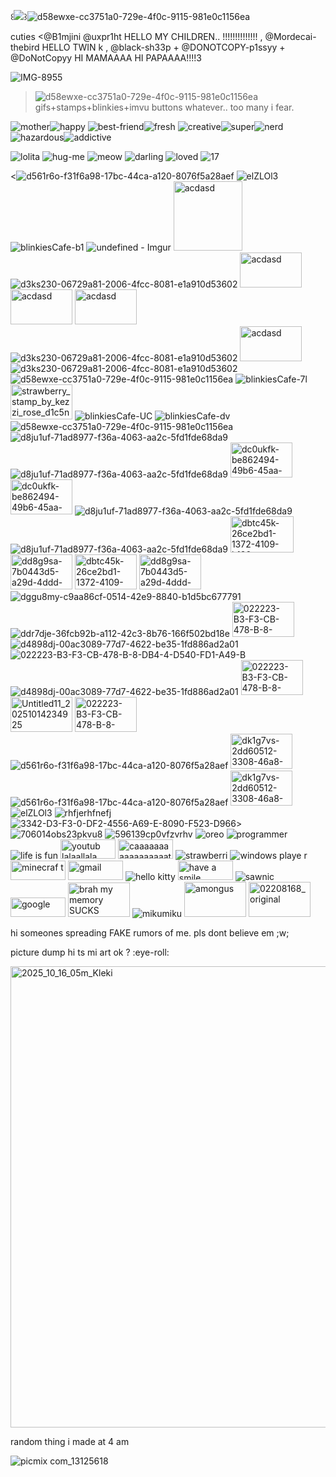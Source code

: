 

꒰![](https://komarev.com/ghpvc/?username=blades-inmyhead&base=220&label=hatred&color=611212&style=plastic)꒱![d58ewxe-cc3751a0-729e-4f0c-9115-981e0c1156ea](https://github.com/user-attachments/assets/283cb0c0-dafe-4b6f-ad59-5f5d3e7e9f7f)


cuties
<@B1mjini @uxpr1ht HELLO MY CHILDREN.. !!!!!!!!!!!!!! , @Mordecai-thebird HELLO TWIN   k , @black-sh33p + @DONOTCOPY-p1ssyy + @DoNotCopyy HI MAMAAAA HI PAPAAAA!!!!3



![IMG-8955](https://github.com/user-attachments/assets/95a4e385-ff01-494d-9739-31fefd69c828)









> ![d58ewxe-cc3751a0-729e-4f0c-9115-981e0c1156ea](https://github.com/user-attachments/assets/39f121c3-13b8-4a25-86fc-76a0dbe335c8) gifs+stamps+blinkies+imvu buttons whatever.. too many i fear.


![mother](https://github.com/user-attachments/assets/b9249687-8230-4cc7-9051-a5d5b8c8da37)![happy](https://github.com/user-attachments/assets/71de099e-9c1d-480a-9074-a663e5b15529)
![best-friend](https://github.com/user-attachments/assets/abfabd47-2daf-4301-9d64-26372b3171d1)![fresh](https://github.com/user-attachments/assets/46ea2d2a-93e0-4384-b7b8-2bee258d35c2)
![creative](https://github.com/user-attachments/assets/2d2ad496-dde8-4b2c-9670-9bda53f0ee3d)![super](https://github.com/user-attachments/assets/a3b260dc-6174-45a8-9865-1205746be544)![nerd](https://github.com/user-attachments/assets/79672904-0d1f-41dd-83ae-bb98de591a6c)
![hazardous](https://github.com/user-attachments/assets/aef34554-4e07-44f0-abe9-41b28ed3f9d0)![addictive](https://github.com/user-attachments/assets/af3e128c-a200-4e73-97c3-599cb1e69e3c)

![lolita](https://github.com/user-attachments/assets/5eabbffa-ff99-443a-9c91-8cdf28b9f79b)
![hug-me](https://github.com/user-attachments/assets/2a9f14e7-ba27-4834-b17b-dd3f9db10df3)
![meow](https://github.com/user-attachments/assets/fe17f372-70e0-46b3-9b46-acaaaec7cdf8)
![darling](https://github.com/user-attachments/assets/a1efe665-b3cc-4cb1-89c4-345ce24450f2)
![loved](https://github.com/user-attachments/assets/29692a87-1ffe-4caa-9646-57db82f3beac)
![17](https://github.com/user-attachments/assets/6c5e298c-800d-41c2-bd76-adfc5710c139)




<![d561r6o-f31f6a98-17bc-44ca-a120-8076f5a28aef](https://github.com/user-attachments/assets/481d5391-5a6d-4df1-b0d6-80e2d578d4f6)
![elZLOl3](https://github.com/user-attachments/assets/b87e27f1-ab1d-44c5-9654-6b64d24a68a1)
![blinkiesCafe-b1](https://github.com/user-attachments/assets/7d2d7fa7-5c5c-48c4-a0fa-5d8244ab0cf7)
![undefined - Imgur](https://github.com/user-attachments/assets/a1fedd5f-0a17-4587-b65b-1dbd699e7fff)
<img width="110" height="111" alt="acdasd" src="https://github.com/user-attachments/assets/4e314cc7-0b86-44a7-bd16-3a92df159f49" />
![d3ks230-06729a81-2006-4fcc-8081-e1a910d53602](https://github.com/user-attachments/assets/bf5dbf92-4dac-4878-8bf3-16a69107c72e)
<img width="99" height="56" alt="acdasd" src="https://github.com/user-attachments/assets/3c5c1694-9d77-4c9a-81dc-dec8d078b1b7" />
<img width="99" height="56" alt="acdasd" src="https://github.com/user-attachments/assets/0a031a26-aef3-4fe5-91ea-ec391b44570d" />
<img width="99" height="56" alt="acdasd" src="https://github.com/user-attachments/assets/11a93304-6870-4825-9328-b2b0c3702f26" />
![d3ks230-06729a81-2006-4fcc-8081-e1a910d53602](https://github.com/user-attachments/assets/032b6c19-4b94-4a05-9785-9e117ed7b349)
<img width="99" height="56" alt="acdasd" src="https://github.com/user-attachments/assets/06a43f48-f050-44e0-8788-53d8bfb88ceb" />
![d3ks230-06729a81-2006-4fcc-8081-e1a910d53602](https://github.com/user-attachments/assets/0cb34071-60a3-4587-8096-2f8d7e539052)
![d58ewxe-cc3751a0-729e-4f0c-9115-981e0c1156ea](https://github.com/user-attachments/assets/413c4b58-b7e8-425d-ba6d-b5f6ddb401a1)
![blinkiesCafe-7l](https://github.com/user-attachments/assets/8e16d15f-94d4-43a6-9fd8-74a0d99e0fbf)
<img width="99" height="56" alt="strawberry_stamp_by_kezzi_rose_d1c5nph-fullview" src="https://github.com/user-attachments/assets/a1b73dfe-6129-40aa-8eb7-ba831393bfa4" />
![blinkiesCafe-UC](https://github.com/user-attachments/assets/0ac5a3b6-c417-4695-8af4-e3a825e9755a)
![blinkiesCafe-dv](https://github.com/user-attachments/assets/8afb95cd-ee41-45b1-ad58-7d989e8c3a5d)
![d58ewxe-cc3751a0-729e-4f0c-9115-981e0c1156ea](https://github.com/user-attachments/assets/18a75799-1bfb-4ee6-8cc7-97768d88e2e9)
![d8ju1uf-71ad8977-f36a-4063-aa2c-5fd1fde68da9](https://github.com/user-attachments/assets/559f1430-9d38-421c-a107-75d306328897)
![d8ju1uf-71ad8977-f36a-4063-aa2c-5fd1fde68da9](https://github.com/user-attachments/assets/0c081e4e-79e2-4c35-aaaf-0defc239b4ad)
<img width="99" height="56" alt="dc0ukfk-be862494-49b6-45aa-a0bc-5b4a0c31d36d" src="https://github.com/user-attachments/assets/622e38f9-5241-4748-8d57-f8c34987594b" />
<img width="99" height="56" alt="dc0ukfk-be862494-49b6-45aa-a0bc-5b4a0c31d36d" src="https://github.com/user-attachments/assets/a878f1ae-3bc5-4ac3-b319-ca4ce3b99933" />
![d8ju1uf-71ad8977-f36a-4063-aa2c-5fd1fde68da9](https://github.com/user-attachments/assets/f5c247f2-f4d0-4cf1-a3cf-e4c3ddf9f4ad)
![d8ju1uf-71ad8977-f36a-4063-aa2c-5fd1fde68da9](https://github.com/user-attachments/assets/183d2a4f-b33f-4335-b059-b5f6304f0f62)
<img width="101" height="58" alt="dbtc45k-26ce2bd1-1372-4109-b186-675ad85f3d5d" src="https://github.com/user-attachments/assets/dbd1037a-9588-416d-a5fb-bfe7ee0193a8" />
<img width="99" height="56" alt="dd8g9sa-7b0443d5-a29d-4ddd-bafa-7eb928443849" src="https://github.com/user-attachments/assets/c88dd804-c6ae-437e-acf2-0e925b21efcd" />
<img width="99" height="56" alt="dbtc45k-26ce2bd1-1372-4109-b186-675ad85f3d5d" src="https://github.com/user-attachments/assets/6ea5a52c-c908-43f2-9129-7df2168cbead" />
<img width="99" height="56" alt="dd8g9sa-7b0443d5-a29d-4ddd-bafa-7eb928443849" src="https://github.com/user-attachments/assets/2cda08b3-1684-40c6-8ea1-00799da90786" />
![dggu8my-c9aa86cf-0514-42e9-8840-b1d5bc677791](https://github.com/user-attachments/assets/71336dcf-44b7-4d62-a39c-cbff0d9a77a7)
![ddr7dje-36fcb92b-a112-42c3-8b76-166f502bd18e](https://github.com/user-attachments/assets/eb12cddc-8200-41bb-acc3-de92db7b6166)
<img width="99" height="56" alt="022223-B3-F3-CB-478-B-8-DB4-4-D540-FD1-A49-B" src="https://github.com/user-attachments/assets/b268c1cb-42fc-4d6b-b388-12de34bf5370" />
![d4898dj-00ac3089-77d7-4622-be35-1fd886ad2a01](https://github.com/user-attachments/assets/49135805-c800-4567-b882-f5b3696d00c4)
![022223-B3-F3-CB-478-B-8-DB4-4-D540-FD1-A49-B](https://github.com/user-attachments/assets/eb49ef32-b402-4c00-93e3-bf92bae9932a)
![d4898dj-00ac3089-77d7-4622-be35-1fd886ad2a01](https://github.com/user-attachments/assets/9fc79901-ce98-46cf-a032-95255708ff2b)
<img width="99" height="56" alt="022223-B3-F3-CB-478-B-8-DB4-4-D540-FD1-A49-B" src="https://github.com/user-attachments/assets/49444d32-e756-4777-96cb-e28cb43d2325" />
<img width="99" height="56" alt="Untitled11_20251014234925" src="https://github.com/user-attachments/assets/40181d65-9637-4c73-8a54-20510ea2c3f5" />
<img width="99" height="56" alt="022223-B3-F3-CB-478-B-8-DB4-4-D540-FD1-A49-B" src="https://github.com/user-attachments/assets/bc463761-0dbe-4aca-b210-f3bb23d163f4" />
![d561r6o-f31f6a98-17bc-44ca-a120-8076f5a28aef](https://github.com/user-attachments/assets/12f678f9-96eb-4e40-9567-c8d6b2390ba0)
<img width="99" height="56" alt="dk1g7vs-2dd60512-3308-46a8-a8b2-8e5b4c4646cb" src="https://github.com/user-attachments/assets/3b74b52c-1117-4a90-9f6c-9f5105e5901d" />
![d561r6o-f31f6a98-17bc-44ca-a120-8076f5a28aef](https://github.com/user-attachments/assets/f4ac1114-1d41-4d7c-81c7-f9abc824e77b)
<img width="99" height="56" alt="dk1g7vs-2dd60512-3308-46a8-a8b2-8e5b4c4646cb" src="https://github.com/user-attachments/assets/3b072bdb-25d7-4e8e-a0c0-f355fddb3765" />
![elZLOl3](https://github.com/user-attachments/assets/f263bef5-7515-497d-93ac-214d5b3ebd8c)
![rhfjerhfnefj](https://github.com/user-attachments/assets/04e4f357-b472-43d4-9f9d-5ae760cbb610)
![3342-D3-F3-0-DF2-4556-A69-E-8090-F523-D966](https://github.com/user-attachments/assets/3988b6a6-1060-42a3-9a37-d5c4c3e90718)>
![706014obs23pkvu8](https://github.com/user-attachments/assets/c21b931d-ac15-49fb-b87c-2ec112c39d92)
![596139cp0vfzvrhv](https://github.com/user-attachments/assets/df66d57f-628e-45c6-b81a-b8e314892ddb)
![oreo](https://github.com/user-attachments/assets/6cd86786-1d4b-4f1b-8944-b6546c6d037a)
![programmer](https://github.com/user-attachments/assets/36b5cba8-ad1d-4550-8c4c-d43e1e14e4b8)
![life is fun](https://github.com/user-attachments/assets/6ec83bef-538d-4ca8-82c1-bad5d8e67b6a)
<img width="88" height="31" alt="youtub lalaallala" src="https://github.com/user-attachments/assets/2a1f3522-ccc2-4422-8038-c0945f8fa801" />
<img width="88" height="31" alt="caaaaaaaaaaaaaaaaat" src="https://github.com/user-attachments/assets/c9912aec-878d-46f8-9d3c-f933900d1217" />
![strawberri](https://github.com/user-attachments/assets/3b01a470-82ec-46f3-87b1-ce9d30095768)
![windows playe r](https://github.com/user-attachments/assets/2947384c-a69e-46de-b211-d8b96f9379e8)
<img width="88" height="31" alt="minecraf t" src="https://github.com/user-attachments/assets/d7b7666b-f5a1-4f95-b94e-4aed69e0baee" />
<img width="88" height="31" alt="gmail" src="https://github.com/user-attachments/assets/34d2ba62-8b2b-4310-bf49-674391386842" />
![hello kitty](https://github.com/user-attachments/assets/43900b3d-0a31-42ab-923c-a2e09b3ff1ad)
<img width="88" height="31" alt="have a smile" src="https://github.com/user-attachments/assets/5c2b3647-de02-46df-9829-0bcfd5abd41b" />
![sawnic](https://github.com/user-attachments/assets/0d17ce8d-7e98-46b4-a8b9-80f31f68eff5)
<img width="88" height="31" alt="google" src="https://github.com/user-attachments/assets/4fda846a-080b-40eb-830a-fde32d6b2d28" />
<img width="99" height="55" alt="brah my memory SUCKS" src="https://github.com/user-attachments/assets/969f32f6-7e71-4374-b69b-95b1f53e4507" />
![mikumiku](https://github.com/user-attachments/assets/bedcc918-dde3-4fb7-89f9-1e94855b5e1b)
<img width="99" height="56" alt="amongus" src="https://github.com/user-attachments/assets/465262e7-3024-44f2-ae65-c22a79352edc" />
<img width="99" height="56" alt="02208168_original" src="https://github.com/user-attachments/assets/2432fabb-c894-4832-9696-8398f9098541" />


hi someones spreading FAKE rumors of me. pls dont believe em ;w;


picture dump
hi ts mi art ok ? :eye-roll:

<img width="1265" height="738" alt="2025_10_16_05m_Kleki" src="https://github.com/user-attachments/assets/3c4d33f3-a8a4-4821-b9f9-2875281d09d5" />


random thing i made at 4 am

![picmix com_13125618](https://github.com/user-attachments/assets/f3d62ee0-0ecf-48a8-a416-a39d5dac6321)
